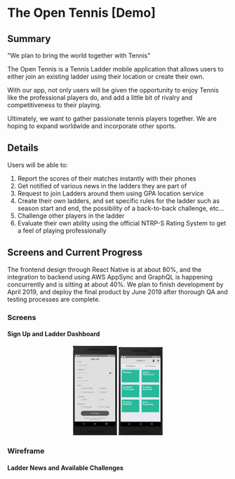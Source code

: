 # The Open Tennis [Demo]

## Summary
"We plan to bring the world together with Tennis"

The Open Tennis is a Tennis Ladder mobile application that allows users to either join an existing ladder using their location or create their own.

With our app, not only users will be given the opportunity to enjoy Tennis like the professional players do, and add a little bit of rivalry and competitiveness to their playing. 

Ultimately, we want to gather passionate tennis players together. We are hoping to expand worldwide and incorporate other sports.

## Details

Users will be able to:

1. Report the scores of their matches instantly with their phones
2. Get notified of various news in the ladders they are part of
3. Request to join Ladders around them using GPA location service
4. Create their own ladders, and set specific rules for the ladder such as season start and end, the possibility of a back-to-back challenge, etc...
5. Challenge other players in the ladder
6. Evaluate their own ability using the official NTRP-S Rating System to get a feel of playing professionally

## Screens and Current Progress
The frontend design through React Native is at about 80%, and the integration to backend using AWS AppSync and GraphQL is happening concurrently and is sitting at about 40%. We plan to finish development by April 2019, and deploy the final product by June 2019 after thorough QA and testing processes are complete.

### Screens
#### Sign Up and Ladder Dashboard

<p align="center">
  <img src="demoScreen1.jpg" width="100" />
  <img src="demoScreen2.jpg" width="100" /> 
</p>

### Wireframe
#### Ladder News and Available Challenges


